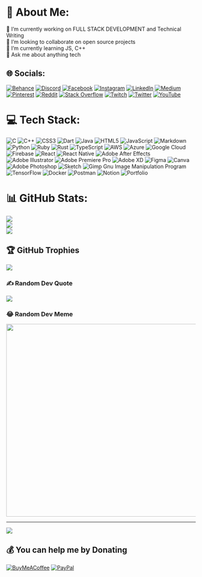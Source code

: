 # 💫 About Me:
🔭 I’m currently working on FULL STACK DEVELOPMENT and Technical Writing <br>👯 I’m looking to collaborate on open source projects <br>🌱 I’m currently learning JS, C++ <br>💬 Ask me about anything tech <br>


## 🌐 Socials:
[![Behance](https://img.shields.io/badge/Behance-1769ff?logo=behance&logoColor=white)](https://behance.net/ayushmokal) [![Discord](https://img.shields.io/badge/Discord-%237289DA.svg?logo=discord&logoColor=white)](htttps://discord.gg/pqVVrADp) [![Facebook](https://img.shields.io/badge/Facebook-%231877F2.svg?logo=Facebook&logoColor=white)](https://facebook.com/ayushmokal) [![Instagram](https://img.shields.io/badge/Instagram-%23E4405F.svg?logo=Instagram&logoColor=white)](https://instagram.com/ayushmokal6) [![LinkedIn](https://img.shields.io/badge/LinkedIn-%230077B5.svg?logo=linkedin&logoColor=white)](https://linkedin.com/in/ayushmokal) [![Medium](https://img.shields.io/badge/Medium-12100E?logo=medium&logoColor=white)](https://medium.com/@ayushmokal) [![Pinterest](https://img.shields.io/badge/Pinterest-%23E60023.svg?logo=Pinterest&logoColor=white)](https://pinterest.com/ayushmokal13) [![Reddit](https://img.shields.io/badge/Reddit-%23FF4500.svg?logo=Reddit&logoColor=white)](https://reddit.com/user/ayushhmokal9271) [![Stack Overflow](https://img.shields.io/badge/-Stackoverflow-FE7A16?logo=stack-overflow&logoColor=white)](https://stackoverflow.com/users/20535034) [![Twitch](https://img.shields.io/badge/Twitch-%239146FF.svg?logo=Twitch&logoColor=white)](https://twitch.tv/ayushmokal) [![Twitter](https://img.shields.io/badge/Twitter-%231DA1F2.svg?logo=Twitter&logoColor=white)](https://twitter.com/ayushmokal6) [![YouTube](https://img.shields.io/badge/YouTube-%23FF0000.svg?logo=YouTube&logoColor=white)](https://youtube.com/c/UCyqEBpRqf0kh2RW_C7I2rUw) 

# 💻 Tech Stack:
![C](https://img.shields.io/badge/c-%2300599C.svg?style=plastic&logo=c&logoColor=white) ![C++](https://img.shields.io/badge/c++-%2300599C.svg?style=plastic&logo=c%2B%2B&logoColor=white) ![CSS3](https://img.shields.io/badge/css3-%231572B6.svg?style=plastic&logo=css3&logoColor=white) ![Dart](https://img.shields.io/badge/dart-%230175C2.svg?style=plastic&logo=dart&logoColor=white) ![Java](https://img.shields.io/badge/java-%23ED8B00.svg?style=plastic&logo=java&logoColor=white) ![HTML5](https://img.shields.io/badge/html5-%23E34F26.svg?style=plastic&logo=html5&logoColor=white) ![JavaScript](https://img.shields.io/badge/javascript-%23323330.svg?style=plastic&logo=javascript&logoColor=%23F7DF1E) ![Markdown](https://img.shields.io/badge/markdown-%23000000.svg?style=plastic&logo=markdown&logoColor=white) ![Python](https://img.shields.io/badge/python-3670A0?style=plastic&logo=python&logoColor=ffdd54) ![Ruby](https://img.shields.io/badge/ruby-%23CC342D.svg?style=plastic&logo=ruby&logoColor=white) ![Rust](https://img.shields.io/badge/rust-%23000000.svg?style=plastic&logo=rust&logoColor=white) ![TypeScript](https://img.shields.io/badge/typescript-%23007ACC.svg?style=plastic&logo=typescript&logoColor=white) ![AWS](https://img.shields.io/badge/AWS-%23FF9900.svg?style=plastic&logo=amazon-aws&logoColor=white) ![Azure](https://img.shields.io/badge/azure-%230072C6.svg?style=plastic&logo=azure-devops&logoColor=white) ![Google Cloud](https://img.shields.io/badge/Google%20Cloud-%234285F4.svg?style=plastic&logo=google-cloud&logoColor=white) ![Firebase](https://img.shields.io/badge/firebase-%23039BE5.svg?style=plastic&logo=firebase) ![React](https://img.shields.io/badge/react-%2320232a.svg?style=plastic&logo=react&logoColor=%2361DAFB) ![React Native](https://img.shields.io/badge/react_native-%2320232a.svg?style=plastic&logo=react&logoColor=%2361DAFB) ![Adobe After Effects](https://img.shields.io/badge/Adobe%20After%20Effects-9999FF.svg?style=plastic&logo=Adobe%20After%20Effects&logoColor=white) ![Adobe Illustrator](https://img.shields.io/badge/adobeillustrator-%23FF9A00.svg?style=plastic&logo=adobeillustrator&logoColor=white) ![Adobe Premiere Pro](https://img.shields.io/badge/Adobe%20Premiere%20Pro-9999FF.svg?style=plastic&logo=Adobe%20Premiere%20Pro&logoColor=white) ![Adobe XD](https://img.shields.io/badge/Adobe%20XD-470137?style=plastic&logo=Adobe%20XD&logoColor=#FF61F6) 	![Figma](https://img.shields.io/badge/figma-%23F24E1E.svg?style=plastic&logo=figma&logoColor=white) ![Canva](https://img.shields.io/badge/Canva-%2300C4CC.svg?style=plastic&logo=Canva&logoColor=white) ![Adobe Photoshop](https://img.shields.io/badge/adobephotoshop-%2331A8FF.svg?style=plastic&logo=adobephotoshop&logoColor=white) ![Sketch](https://img.shields.io/badge/Sketch-FFB387?style=plastic&logo=sketch&logoColor=black) ![Gimp Gnu Image Manipulation Program](https://img.shields.io/badge/Gimp-657D8B?style=plastic&logo=gimp&logoColor=FFFFFF) ![TensorFlow](https://img.shields.io/badge/TensorFlow-%23FF6F00.svg?style=plastic&logo=TensorFlow&logoColor=white) ![Docker](https://img.shields.io/badge/docker-%230db7ed.svg?style=plastic&logo=docker&logoColor=white) ![Postman](https://img.shields.io/badge/Postman-FF6C37?style=plastic&logo=postman&logoColor=white) ![Notion](https://img.shields.io/badge/Notion-%23000000.svg?style=plastic&logo=notion&logoColor=white) ![Portfolio](https://img.shields.io/badge/Portfolio-%23000000.svg?style=plastic&logo=firefox&logoColor=#FF7139)
# 📊 GitHub Stats:
![](https://github-readme-stats.vercel.app/api?username=ayushmokal&theme=dark&hide_border=false&include_all_commits=true&count_private=true)<br/>
![](https://github-readme-streak-stats.herokuapp.com/?user=ayushmokal&theme=dark&hide_border=false)<br/>
![](https://github-readme-stats.vercel.app/api/top-langs/?username=ayushmokal&theme=dark&hide_border=false&include_all_commits=true&count_private=true&layout=compact)

## 🏆 GitHub Trophies
![](https://github-profile-trophy.vercel.app/?username=ayushmokal&theme=radical&no-frame=true&no-bg=true&margin-w=4)

### ✍️ Random Dev Quote
![](https://quotes-github-readme.vercel.app/api?type=vetical&theme=light)

### 😂 Random Dev Meme
<img src="https://random-memer.herokuapp.com/" width="512px"/>

---
[![](https://visitcount.itsvg.in/api?id=ayushmokal&icon=5&color=1)](https://visitcount.itsvg.in)

  ## 💰 You can help me by Donating
  [![BuyMeACoffee](https://img.shields.io/badge/Buy%20Me%20a%20Coffee-ffdd00?style=for-the-badge&logo=buy-me-a-coffee&logoColor=black)](https://buymeacoffee.com/ayushmokal) [![PayPal](https://img.shields.io/badge/PayPal-00457C?style=for-the-badge&logo=paypal&logoColor=white)](https://paypal.me/ayushmokax2) 

  
<!-- Proudly created with GPRM ( https://gprm.itsvg.in ) -->

